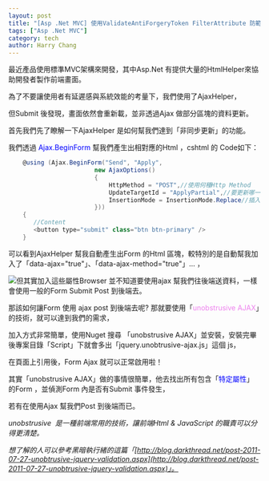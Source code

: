 ```yaml
---
layout: post
title: "[Asp .Net MVC] 使用ValidateAntiForgeryToken FilterAttribute 防範CSRF攻擊!"
tags: ["Asp .Net MVC"]
category: tech
author: Harry Chang
---
```


最近產品使用標準MVC架構來開發，其中Asp.Net 有提供大量的HtmlHelper來協助開發者製作前端畫面。

為了不要讓使用者有延遲感與系統效能的考量下，我們使用了AjaxHelper，

但Submit 後發現，畫面依然會重新載，並非透過Ajax 做部分區塊的資料更新。

 <!--more-->

首先我們先了瞭解一下AjaxHelper 是如何幫我們達到「非同步更新」的功能。

我們透過 <span style="color:#0000FF;">Ajax.BeginForm</span> 幫我們產生出相對應的Html ，cshtml 的 Code如下：

~~~ cs 
    @using (Ajax.BeginForm("Send", "Apply",
                        new AjaxOptions()
                        {
                            HttpMethod = "POST",//使用何種Http Method
                            UpdateTargetId = "ApplyPartial",//要更新哪一個區塊
                            InsertionMode = InsertionMode.Replace//插入模式「Replace」,「Before」,「After」
                        }))
    {
       //Content
       <button type="submit" class="btn btn-primary" />
    }
~~~

可以看到AjaxHelper 幫我自動產生出Form 的Html 區塊，較特別的是自動幫我加入了「data-ajax="true"」、「data-ajax-method="true"」... ，

![](https://az787680.vo.msecnd.net/user/harry/2c48e05a-e4c1-4a4e-bd73-a6ed63422da1/1462853405_57232.png)但其實加入這些屬性Browser 並不知道要使用ajax 幫我們往後端送資料，一樣會使用一般的Form Submit Post 到後端去。

那該如何讓Form 使用 ajax post 到後端去呢? 那就要使用「<span style="color:#EE82EE;">unobstrusive AJAX</span>」的技術，就可以達到我們的需求，

加入方式非常簡單，使用Nuget 搜尋 「unobstrusive AJAX」並安裝，安裝完畢後專案目錄「Script」下就會多出「jquery.unobtrusive-ajax.js」這個 js， 

在頁面上引用後，Form Ajax 就可以正常啟用啦！

其實「unobstrusive AJAX」做的事情很簡單，他去找出所有包含「<span style="color:#0000FF;">特定屬性</span>」的Form ，並偵測Form 內是否有Submit 事件發生，

若有在使用Ajax 幫我們Post 到後端而已。

*unobstrusive  是一種前端常用的技術，讓前端Html & JavaScript 的職責可以分得更清楚。*

*想了解的人可以參考黑暗執行緒的這篇「[http://blog.darkthread.net/post-2011-07-27-unobtrusive-jquery-validation.aspx](http://blog.darkthread.net/post-2011-07-27-unobtrusive-jquery-validation.aspx)」。*

                